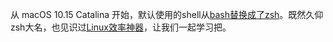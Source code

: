 从 macOS 10.15 Catalina 开始，默认使用的shell从[bash替换成了zsh](https://www.zhihu.com/question/327790745/answer/704874213)。既然久仰zsh大名，也见识过[Linux效率神器](https://zhuanlan.zhihu.com/p/63585679)，让我们一起学习把。